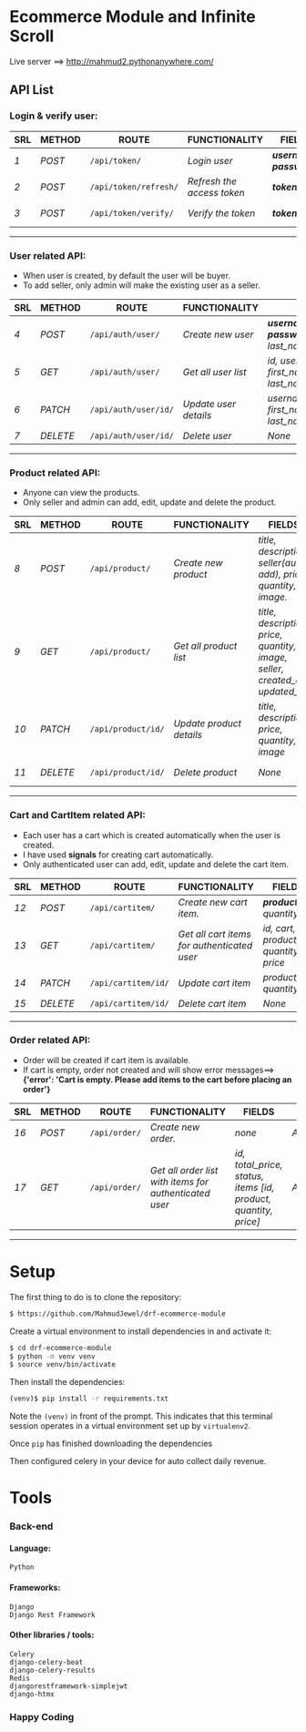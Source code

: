 # Ecommerce Module and Infinite Scroll
Live server ==> http://mahmud2.pythonanywhere.com/
## API List
### Login & verify user:
| SRL | METHOD | ROUTE | FUNCTIONALITY | FIELDS | ACCESS |
| ------- | ------- | ----- | ------------- | ------------- | ------------- |
| *1* | *POST* | ```/api/token/``` | _Login user_| _**username**, **password**_|_All users_|
| *2* | *POST* | ```/api/token/refresh/ ``` | _Refresh the access token_|_**token**_|_Allow any_|
| *3* | *POST* | ```/api/token/verify/``` | _Verify the token_|_**token**_|_Allow any_|
-----------------------------

### User related API:
* When user is created, by default the user will be buyer.
* To add seller, only admin will make the existing user as a seller.

| SRL | METHOD | ROUTE | FUNCTIONALITY | FIELDS | ACCESS |
| ------- | ------- | ----- | ------------- | ------------- | ------------- |
| *4* | *POST* | ```/api/auth/user/``` | _Create new user_| _**username**, **password**,first_name, last_name, email._|_Allow any_|
| *5* | *GET* | ```/api/auth/user/ ``` | _Get all user list_|_id, username, email,  first_name, last_name_|_Admin_|
| *6* | *PATCH* | ```/api/auth/user/id/``` | _Update user details_|_username, email,  first_name, last_name_|_Admin_|
| *7* | *DELETE* | ```/api/auth/user/id/``` | _Delete user_|_None_|_Admin_|
-----------------------------

### Product related API:
* Anyone can view the products.
* Only seller and admin can add, edit, update and delete the product.

| SRL | METHOD | ROUTE | FUNCTIONALITY | FIELDS | ACCESS |
| ------- | ------- | ----- | ------------- | ------------- | ------------- |
| *8* | *POST* | ```/api/product/``` | _Create new product_| _title, description, seller(auto add), price, quantity, image._|_Seller, Admin_|
| *9* | *GET* | ```/api/product/ ``` | _Get all product list_|_title, description, price, quantity, image, seller, created_at, updated_at._|_Allow any_|
| *10* | *PATCH* | ```/api/product/id/``` | _Update product details_|_title, description, price, quantity, image_|_Seller, Admin_|
| *11* | *DELETE* | ```/api/product/id/``` | _Delete  product_|_None_|_Seller, Admin_|
-----------------------------

### Cart and CartItem related API:
* Each user has a cart which is created automatically when the user is created.
* I have used **signals** for creating cart automatically.
* Only authenticated user can add, edit, update and delete the cart item.

| SRL | METHOD | ROUTE | FUNCTIONALITY | FIELDS | ACCESS |
| ------- | ------- | ----- | ------------- | ------------- | ------------- |
| *12* | *POST* | ```/api/cartitem/``` | _Create new cart item._| _**product_id**, quantity._|_Authenticated_|
| *13* | *GET* | ```/api/cartitem/ ``` | _Get all cart items for authenticated user_|_id, cart, product_id, quantity, price_|_Authenticated_|
| *14* | *PATCH* | ```/api/cartitem/id/``` | _Update cart item_|_product_id, quantity_|_Authenticated_|
| *15* | *DELETE* | ```/api/cartitem/id/``` | _Delete  cart item_|_None_|_Authenticated_|
-----------------------------

### Order related API:
* Order will be created if cart item is available. 
* If cart is empty, order not created and will show error messages==> **{'error': 'Cart is empty. Please add items to the cart before placing an order'}**

| SRL | METHOD | ROUTE | FUNCTIONALITY | FIELDS | ACCESS |
| ------- | ------- | ----- | ------------- | ------------- | ------------- |
| *16* | *POST* | ```/api/order/``` | _Create new order._| _none_|_Authenticated_|
| *17* | *GET* | ```/api/order/ ``` | _Get all order list with items for authenticated user_|_id, total_price, status, items [id, product, quantity, price]_|_Authenticated_|
-----------------------------

# Setup
The first thing to do is to clone the repository:
```sh
$ https://github.com/MahmudJewel/drf-ecommerce-module
```

Create a virtual environment to install dependencies in and activate it:
```sh
$ cd drf-ecommerce-module
$ python -m venv venv
$ source venv/bin/activate
```
Then install the dependencies:
```sh
(venv)$ pip install -r requirements.txt
```
Note the `(venv)` in front of the prompt. This indicates that this terminal
session operates in a virtual environment set up by `virtualenv2`.

Once `pip` has finished downloading the dependencies

Then configured celery in your device for auto collect daily revenue.

# Tools
### Back-end
#### Language:
	Python

#### Frameworks:
	Django 
    Django Rest Framework
	
#### Other libraries / tools:
	Celery
    django-celery-beat
    django-celery-results 
    Redis
    djangorestframework-simplejwt
    django-htmx

### Happy Coding

